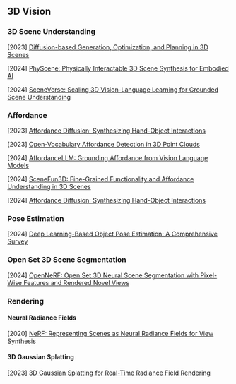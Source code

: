 ## 3D Vision

### 3D Scene Understanding

[2023] [Diffusion-based Generation, Optimization, and Planning in 3D Scenes](https://arxiv.org/abs/2301.06015)

[2024] [PhyScene: Physically Interactable 3D Scene Synthesis for Embodied AI](https://arxiv.org/abs/2404.09465)

[2024] [SceneVerse: Scaling 3D Vision-Language Learning for Grounded Scene Understanding](https://arxiv.org/abs/2401.09340)



### Affordance

[2023] [Affordance Diffusion: Synthesizing Hand-Object Interactions](https://arxiv.org/abs/2303.12538)

[2023] [Open-Vocabulary Affordance Detection in 3D Point Clouds](https://arxiv.org/abs/2303.02401)

[2024] [AffordanceLLM: Grounding Affordance from Vision Language Models](https://arxiv.org/abs/2401.06341)

[2024] [SceneFun3D: Fine-Grained Functionality and Affordance Understanding in 3D Scenes](https://scenefun3d.github.io/)

[2024] [Affordance Diffusion: Synthesizing Hand-Object Interactions](https://arxiv.org/abs/2303.12538)



### Pose Estimation

[2024] [Deep Learning-Based Object Pose Estimation: A Comprehensive Survey](https://arxiv.org/abs/2405.07801)



### Open Set 3D Scene Segmentation

[2024] [OpenNeRF: Open Set 3D Neural Scene Segmentation with Pixel-Wise Features and Rendered Novel Views](https://arxiv.org/abs/2404.03650)



### Rendering

#### Neural  Radiance Fields

[2020] [NeRF: Representing Scenes as Neural Radiance Fields for View Synthesis](https://arxiv.org/abs/2003.08934)

#### 3D Gaussian Splatting

[2023] [3D Gaussian Splatting for Real-Time Radiance Field Rendering](https://arxiv.org/abs/2308.04079)
